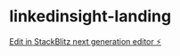 # linkedinsight-landing

[Edit in StackBlitz next generation editor ⚡️](https://stackblitz.com/~/github.com/tsimms/linkedinsight-landing)
